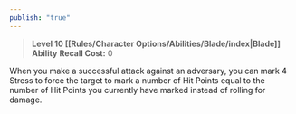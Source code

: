 ```yaml
---
publish: "true"
---
```

> **Level 10 [[Rules/Character Options/Abilities/Blade/index|Blade]] Ability**
> **Recall Cost:** 0

When you make a successful attack against an adversary, you can mark 4 Stress to force the target to mark a number of Hit Points equal to the number of Hit Points you currently have marked instead of rolling for damage.
